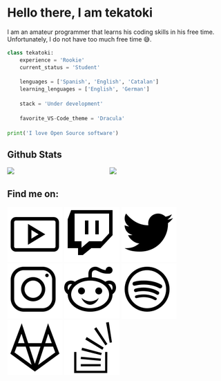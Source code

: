 # Hello there, I am tekatoki

I am an amateur programmer that learns his coding skills in his free time.    
Unfortunately, I do not have too much free time 😅.


````python
class tekatoki:    
    experience = 'Rookie'
    current_status = 'Student'
    
    lenguages = ['Spanish', 'English', 'Catalan']
    learning_lenguages = ['English', 'German']

    stack = 'Under development'

    favorite_VS-Code_theme = 'Dracula'

print('I love Open Source software')
```` 

<!-- 
$username = add_your_github's_username
$hide= (hide anything you want) stars, commits, prs, issues, contribs
$count_private= true|false (to count your private activity on github)
$show_icons= true|false
$theme= THEME_NAME
 -->

## Github Stats

<img align='left' width='47%' src='https://github-readme-stats.vercel.app/api?username=tekatoki&hide=&count_private=true&show_icons=true&theme=dark'>

<img width= '47%' src= 'https://github-readme-stats.vercel.app/api/top-langs/?username=tekatoki&count_private=true&layout=compact&theme=dark'>

## Find me on:

[![Youtube](./icons/youtube.svg)](https://www.youtube.com/channel/UCbqrUcad2dKqa0T66oKvhpA)
[![Twitch](./icons/twitch.svg)](https://www.twitch.tv/danioid548)
[![Twitter](./icons/twitter.svg)](https://twitter.com/danioid_)
[![Instagram](./icons/instagram.svg)](https://www.instagram.com/danioid_/)
[![Reddit](./icons/reddit.svg)](https://www.reddit.com/user/Danioid_)
[![Spotify](./icons/spotify.svg)](https://open.spotify.com/user/5slf08xnlchsdunpd36sycl2a?si=cab72de2c76a4297)
[![GitLab](./icons/gitlab.svg)](https://gitlab.com/tekatoki)
[![Stack Overflow](./icons/stack-overflow.svg)](https://stackoverflow.com/users/16606821/tekatoki)
